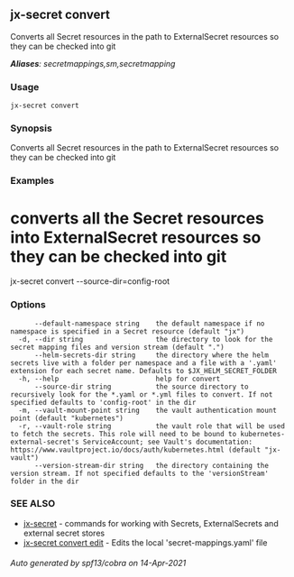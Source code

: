 ## jx-secret convert

Converts all Secret resources in the path to ExternalSecret resources so they can be checked into git

***Aliases**: secretmappings,sm,secretmapping*

### Usage

```
jx-secret convert
```

### Synopsis

Converts all Secret resources in the path to ExternalSecret resources so they can be checked into git

### Examples

  # converts all the Secret resources into ExternalSecret resources so they can be checked into git
  jx-secret convert --source-dir=config-root

### Options

```
      --default-namespace string    the default namespace if no namespace is specified in a Secret resource (default "jx")
  -d, --dir string                  the directory to look for the secret mapping files and version stream (default ".")
      --helm-secrets-dir string     the directory where the helm secrets live with a folder per namespace and a file with a '.yaml' extension for each secret name. Defaults to $JX_HELM_SECRET_FOLDER
  -h, --help                        help for convert
      --source-dir string           the source directory to recursively look for the *.yaml or *.yml files to convert. If not specified defaults to 'config-root' in the dir
  -m, --vault-mount-point string    the vault authentication mount point (default "kubernetes")
  -r, --vault-role string           the vault role that will be used to fetch the secrets. This role will need to be bound to kubernetes-external-secret's ServiceAccount; see Vault's documentation: https://www.vaultproject.io/docs/auth/kubernetes.html (default "jx-vault")
      --version-stream-dir string   the directory containing the version stream. If not specified defaults to the 'versionStream' folder in the dir
```

### SEE ALSO

* [jx-secret](jx-secret.md)	 - commands for working with Secrets, ExternalSecrets and external secret stores
* [jx-secret convert edit](jx-secret_convert_edit.md)	 - Edits the local 'secret-mappings.yaml' file

###### Auto generated by spf13/cobra on 14-Apr-2021
